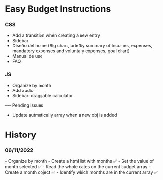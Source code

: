 # Easy Budget Instructions 

### CSS

- Add a transition when creating a new entry
- Sidebar
- Diseño del home (Big chart, brieflty summary of incomes, expenses, mandatory expenses and voluntary expenses, goal chart)
- Manual de uso
- FAQ

### JS

- Organize by month
- Add audio
- Sidebar: draggable calculator

--- Pending issues

- Update autmatically array when a new obj is added

# History

### 06/11/2022

<!-- TODO --> - Organize by month 
<!-- TODO --> - Create a html list with months ✅
<!-- TODO --> - Get the value of month selected ✅
<!-- TODO --> - Read the whole dates on the current budget array 
<!-- TODO --> - Create a month object ✅
<!-- TODO --> - Identify which months are in the current array ✅